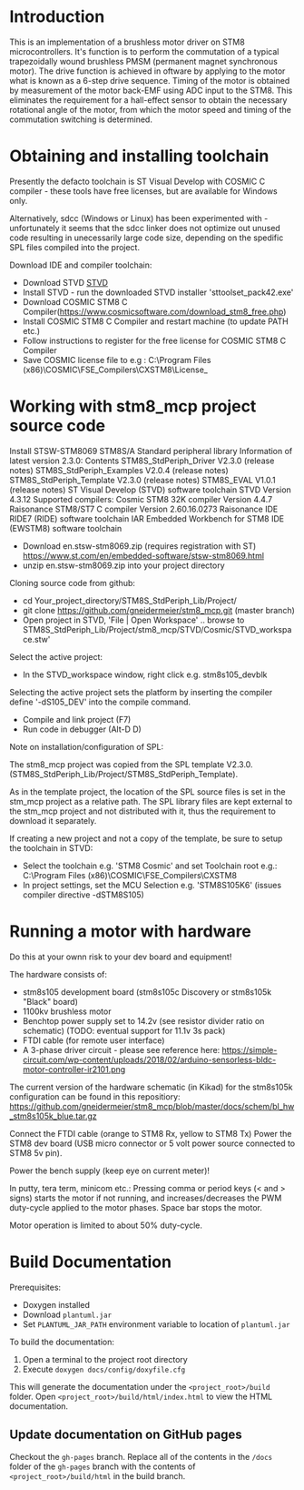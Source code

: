 # Introduction

This is an implementation of a brushless motor driver on STM8 microcontrollers.
It's function is to perform the commutation of a typical trapezoidally wound
brushless PMSM (permanent magnet synchronous motor). The drive function is achieved
in oftware by applying to the motor what is known as a 6-step drive sequence.
Timing of the motor is obtained by measurement of the motor back-EMF using ADC
input to the STM8. This eliminates the requirement for a hall-effect sensor to
obtain the necessary rotational angle of the motor, from which the motor speed
and timing of the commutation switching is determined.

# Obtaining and installing toolchain

Presently the defacto toolchain is ST Visual Develop with COSMIC C compiler -
these tools have free licenses, but are available for Windows only.

Alternatively, sdcc (Windows or Linux) has been experimented with - unfortunately
it seems that the sdcc linker does not optimize out unused code resulting in
unecessarily large code size, depending on the spedific SPL files compiled into
the project.

Download IDE and compiler toolchain:

* Download STVD [STVD](https://www.st.com/en/development-tools/stvd-stm8.html)
* Install STVD - run the downloaded STVD installer 'sttoolset_pack42.exe'
* Download COSMIC STM8 C Compiler(https://www.cosmicsoftware.com/download_stm8_free.php)
* Install COSMIC STM8 C Compiler and restart machine (to update PATH etc.)
* Follow instructions to register for the free license for COSMIC STM8 C Compiler
* Save COSMIC license file to e.g :
    C:\Program Files (x86)\COSMIC\FSE_Compilers\CXSTM8\License_

# Working with stm8_mcp project source code

Install STSW-STM8069 STM8S/A Standard peripheral library
Information
of latest version 2.3.0:
  Contents
  STM8S_StdPeriph_Driver V2.3.0 (release notes)
  STM8S_StdPeriph_Examples V2.0.4 (release notes)
  STM8S_StdPeriph_Template V2.3.0 (release notes)
  STM8S_EVAL V1.0.1 (release notes)
  ST Visual Develop (STVD) software toolchain
  STVD Version 4.3.12
  Supported compilers:
  Cosmic STM8 32K compiler Version 4.4.7
  Raisonance STM8/ST7 C compiler Version 2.60.16.0273
  Raisonance IDE RIDE7 (RIDE) software toolchain
  IAR Embedded Workbench for STM8 IDE (EWSTM8) software toolchain
  
* Download en.stsw-stm8069.zip (requires registration with ST)
    https://www.st.com/en/embedded-software/stsw-stm8069.html
* unzip en.stsw-stm8069.zip into your project directory

Cloning source code from github:

* cd Your_project_directory/STM8S_StdPeriph_Lib/Project/
* git clone https://github.com/gneidermeier/stm8_mcp.git (master branch)
* Open project in STVD, 'File | Open Workspace' .. browse to
   STM8S_StdPeriph_Lib/Project/stm8_mcp/STVD/Cosmic/STVD_workspace.stw'

Select the active project:

* In the STVD_workspace window, right click e.g. stm8s105_devblk

Selecting the active project sets the platform by inserting the compiler
define '-dS105_DEV' into the compile command.

* Compile and link project (F7)
* Run code in debugger (Alt-D D)

Note on installation/configuration of SPL:

The stm8_mcp project was copied from the SPL template V2.3.0.
(STM8S_StdPeriph_Lib/Project/STM8S_StdPeriph_Template).

As in the template project, the location of the SPL source files is set in the
stm_mcp project as a relative path. The SPL library files are kept external to
the stm_mcp project and not distributed with it, thus the requirement to download
it separately.

If creating a new project and not a copy of the template, be sure to setup the
toolchain in STVD:

* Select the toolchain e.g. 'STM8 Cosmic' and set Toolchain root e.g.:
  C:\Program Files (x86)\COSMIC\FSE_Compilers\CXSTM8
* In project settings, set the MCU Selection e.g. 'STM8S105K6' (issues compiler
  directive -dSTM8S105)

# Running a motor with hardware

Do this at your ownn risk to your dev board and equipment!

The hardware consists of:

* stm8s105 development board (stm8s105c Discovery or stm8s105k "Black" board)
* 1100kv brushless motor
* Benchtop power supply set to 14.2v (see resistor divider ratio on schematic)
  (TODO: eventual support for 11.1v 3s pack)
* FTDI cable (for remote user interface)
* A 3-phase driver circuit - please see reference here:
  https://simple-circuit.com/wp-content/uploads/2018/02/arduino-sensorless-bldc-motor-controller-ir2101.png

 The current version of the hardware schematic (in Kikad) for the stm8s105k
 configuration can be found in this repositiory:
  https://github.com/gneidermeier/stm8_mcp/blob/master/docs/schem/bl_hw_stm8s105k_blue.tar.gz

 Connect the FTDI cable (orange to STM8 Rx, yellow to STM8 Tx)
 Power the STM8 dev board (USB micro connector or 5 volt power source connected
 to STM8 5v pin).

 Power the bench supply (keep eye on current meter)!

 In putty, tera term, minicom etc.:
   Pressing comma or period keys (< and > signs) starts the motor if
   not running, and increases/decreases the PWM duty-cycle applied to the motor phases.
   Space bar stops the motor.

 Motor operation is limited to about 50% duty-cycle.

# Build Documentation

Prerequisites:

* Doxygen installed
* Download `plantuml.jar`
* Set `PLANTUML_JAR_PATH` environment variable to location of `plantuml.jar`

To build the documentation:

1. Open a terminal to the project root directory
2. Execute `doxygen docs/config/doxyfile.cfg`

This will generate the documentation under the `<project_root>/build` folder. Open
`<project_root>/build/html/index.html` to view the HTML documentation.

## Update documentation on GitHub pages

Checkout the `gh-pages` branch. Replace all of the contents in the `/docs` folder of the `gh-pages` branch with the contents
of `<project_root>/build/html` in the build branch.
